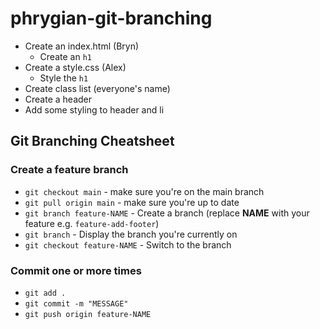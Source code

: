 # phrygian-git-branching

- Create an index.html (Bryn)
  - Create an `h1`
- Create a style.css (Alex)
  - Style the `h1`
- Create class list (everyone's name)
- Create a header
- Add some styling to header and li


## Git Branching Cheatsheet

### Create a feature branch

- `git checkout main` - make sure you're on the main branch
- `git pull origin main` - make sure you're up to date
- `git branch feature-NAME` - Create a branch (replace **NAME** with your feature e.g. `feature-add-footer`)
- `git branch` - Display the branch you're currently on
- `git checkout feature-NAME` - Switch to the branch

### Commit one or more times

- `git add .`
- `git commit -m "MESSAGE"`
- `git push origin feature-NAME`